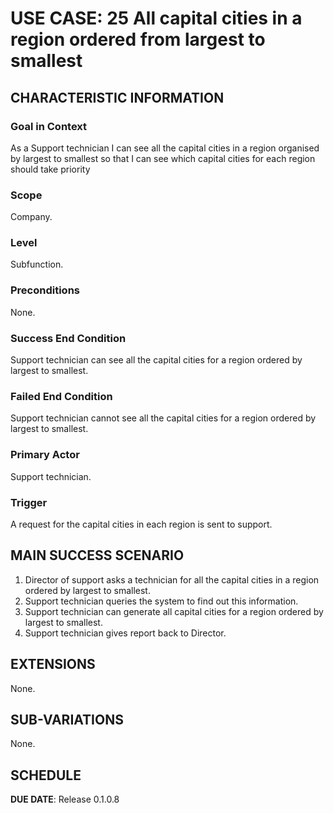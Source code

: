 # USE CASE: 25 All capital cities in a region ordered from largest to smallest

## CHARACTERISTIC INFORMATION

### Goal in Context

As a Support technician I can see all the capital cities in a region organised by largest to smallest so that I can see which capital cities for each region should take priority

### Scope

Company.

### Level

Subfunction.

### Preconditions

None.

### Success End Condition

Support technician can see all the capital cities for a region ordered by largest to smallest.

### Failed End Condition

Support technician cannot see all the capital cities for a region ordered by largest to smallest.

### Primary Actor

Support technician.

### Trigger

A request for the capital cities in each region is sent to support.

## MAIN SUCCESS SCENARIO

1. Director of support asks a technician for all the capital cities in a region ordered by largest to smallest.
2. Support technician queries the system to find out this information.
3. Support technician can generate all capital cities for a region ordered by largest to smallest.
4. Support technician gives report back to Director.

## EXTENSIONS

None.

## SUB-VARIATIONS

None.

## SCHEDULE

**DUE DATE**: Release 0.1.0.8
